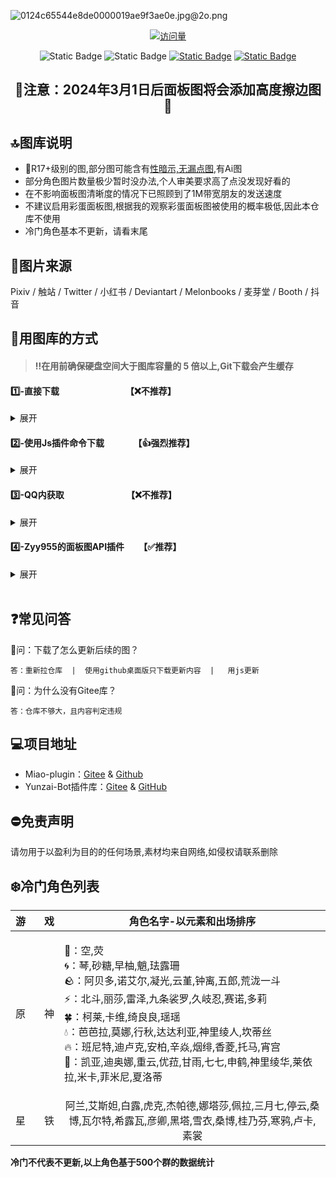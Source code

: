 ![0124c65544e8de0000019ae9f3ae0e.jpg@2o.png](https://s2.loli.net/2023/12/19/IKRZud23Sl7pjq1.png)
<div align="center"> 
  
  [![访问量](https://profile-counter.glitch.me/Miao-Plugin-MBT/count.svg)](https://github.com/GuGuNiu/Miao-Plugin-MBT)
  
</div>

<div align="center"> 
  
![Static Badge](https://img.shields.io/badge/%F0%9F%93%82%20%20%E9%9D%A2%E6%9D%BF%E5%9B%BE%E6%95%B0%E9%87%8F%20-%202000%2B%20-%20%233c3c3c?labelColor=green)
![Static Badge](https://img.shields.io/badge/%F0%9F%92%BE%20%20%E5%9B%BE%E5%BA%93%E5%AE%B9%E9%87%8F%20-%20800M%2B%20-%20%233c3c3c?labelColor=yellow)
[![Static Badge](https://img.shields.io/badge/%E6%94%AF%E6%8C%81%E6%8F%92%E4%BB%B6-Miao--Plugin-%20%233c3c3c?labelColor=orange)](https://gitee.com/yoimiya-kokomi/miao-plugin)
[![Static Badge](https://img.shields.io/badge/QQ%E7%BE%A4%20-%20798368954%20-%233c3c3c?labelColor=blue)](http://qm.qq.com/cgi-bin/qm/qr?_wv=1027&k=kLEoWb50BxKU63jFj5TBnLCEZ9A2bEvo&authKey=dmA3h0egrNmnk7Hd2U5x%2FUwu5W%2F3%2FRBs0Gxt6UbBuPG4cnisxRqaHJifCAZlEnYt&noverify=0&group_code=798368954)

</div>

<div align="center"> 
  
## 🔞注意：2024年3月1日后面板图将会添加高度擦边图 🔞
  
</div>

## 🔝图库说明
- 🔞R17+级别的图,部分图可能含有<ins>性暗示,无漏点图</ins>,有Ai图
- 部分角色图片数量极少暂时没办法,个人审美要求高了点没发现好看的
- 在不影响面板图清晰度的情况下已照顾到了1M带宽朋友的发送速度
- 不建议启用彩蛋面板图,根据我的观察彩蛋面板图被使用的概率极低,因此本仓库不使用
- 冷门角色基本不更新，请看末尾

## 💫图片来源
  Pixiv / 触站 / Twitter / 小红书 / Deviantart / Melonbooks / 麦芽堂 / Booth / 抖音
## 🫧用图库的方式

> #### ‼️在用前确保硬盘空间大于图库容量的 5 倍以上,Git下载会产生缓存

#### 1️⃣-直接下载&nbsp;&nbsp;&nbsp;&nbsp;&nbsp;&nbsp;&nbsp;&nbsp;&nbsp;&nbsp;&nbsp;&nbsp;&nbsp;&nbsp;&nbsp;&nbsp;&nbsp;&nbsp;&nbsp;&nbsp;&nbsp;&nbsp;&nbsp;&nbsp;&nbsp;&nbsp;&nbsp;&nbsp;&nbsp;&nbsp;&nbsp;&nbsp;【❌不推荐】
<details>
    <summary>展开</summary>
  <p align="center"><b> 任意位置创建一个文件夹，在文件夹中打开<ins>[命令行/终端]</ins>，输入以下内容</b></p>

    

  <p align="center">   
    
                        git clone --depth=1 https://github.com/GuGuNiu/Miao-Plugin-MBT ./    
  </p>
  
  <p align="center"><b>将内容复制至本体的`/plugins/miao-plugin/resources/profile`目录下</b></p>

</details>

#### 2️⃣-使用Js插件命令下载  &nbsp;&nbsp;&nbsp;&nbsp;&nbsp;&nbsp;&nbsp;&nbsp;&nbsp;&nbsp;&nbsp;&nbsp;&nbsp;【👍强烈推荐】
 <details>
  <summary>展开</summary>
  
   ###      <p align="center"><b>[在本体根目录打打开<ins>````命令行/终端````</ins>输入以下命令]</b></p>

    curl -o "./plugins/example/MarryGuGuNiu.js" "https://raw.githubusercontent.com/lava081/SomeJsforMiaoYunzai/main/MarryGuGuNiu.js"

<div align="center">
   
| 作用| 指令 |
| :-: | :-: |
| 下载| #下载咕咕牛图包 |
| 更新| #(强制)更新咕咕牛图包 |
| 启用| #启用咕咕牛图包 |
| 说明| <ins>图包很大启用需要半小时起步请耐心点</ins> ||

</div>  

<br>

</details>



#### 3️⃣-QQ内获取&nbsp;&nbsp;&nbsp;&nbsp;&nbsp;&nbsp;&nbsp;&nbsp;&nbsp;&nbsp;&nbsp;&nbsp;&nbsp;&nbsp;&nbsp;&nbsp;&nbsp;&nbsp;&nbsp;&nbsp;&nbsp;&nbsp;&nbsp;&nbsp;&nbsp;&nbsp;&nbsp;&nbsp;&nbsp;&nbsp;【❌不推荐】
<details>
      <summary>展开</summary>
  
 <p align="center">添加机器人好友,可以使用#xx面板图列表 获取全部图片，机器人实时更新</p>
      
 <div align="center">

![AAB820AA2A30C926208993F4D687561F.png](https://s2.loli.net/2023/12/22/PmaqwbOfoCTRlcH.png)

 </div>
      
</details>

#### 4️⃣-Zyy955的面板图API插件&nbsp;&nbsp;&nbsp;&nbsp;&nbsp;&nbsp;&nbsp;【✅️推荐】
<details>
      <summary>展开</summary>
  
 <p align="center"><b>可通过插件把面板图放在其他设备互联,Github的项目地址：</b></p>
 
<div align="center">
    
       https://github.com/Zyy955/character-Api
       
</div>
      
</details>

<br>

## ❓️常见问答
💠问：下载了怎么更新后续的图？<br>

    答：重新拉仓库  |  使用github桌面版只下载更新内容  |   用js更新

🔶问：为什么没有Gitee库？<br>

    答：仓库不够大，且内容判定违规


## 💻项目地址

* Miao-plugin：[Gitee](https://gitee.com/yoimiya-kokomi/miao-plugin) & [Github](https://github.com/yoimiya-kokomi/miao-plugin)
* Yunzai-Bot插件库：[Gitee](https://gitee.com/Hikari666/Yunzai-Bot-plugins-index) & [GitHub](https://github.com/HiArcadia/Yunzai-Bot-plugins-index)
  
## ⛔免责声明
请勿用于以盈利为目的的任何场景,素材均来自网络,如侵权请联系删除
<br>
## ❄️冷门角色列表


| 游&nbsp;&nbsp;&nbsp;&nbsp;&nbsp;&nbsp;&nbsp;戏| 角色名字-以元素和出场排序 |
| :-: | :-: |
| 原&nbsp;&nbsp;&nbsp;&nbsp;&nbsp;&nbsp;&nbsp;神 | <p align="left">👫：空,荧<br>🌀：琴,砂糖,早柚,魈,珐露珊<br>🪨：阿贝多,诺艾尔,凝光,云堇,钟离,五郎,荒泷一斗<br>⚡：北斗,丽莎,雷泽,九条裟罗,久岐忍,赛诺,多莉<br>🍀：柯莱,卡维,绮良良,瑶瑶<br>💧：芭芭拉,莫娜,行秋,达达利亚,神里绫人,坎蒂丝<br>🔥：班尼特,迪卢克,安柏,辛焱,烟绯,香菱,托马,宵宫<br>🧊：凯亚,迪奥娜,重云,优菈,甘雨,七七,申鹤,神里绫华,莱依拉,米卡,菲米尼,夏洛蒂</p> | <br>
| 星&nbsp;&nbsp;&nbsp;&nbsp;&nbsp;&nbsp;&nbsp;铁 | 阿兰,艾斯妲,白露,虎克,杰帕德,娜塔莎,佩拉,三月七,停云,桑博,瓦尔特,希露瓦,彦卿,黑塔,雪衣,桑博,桂乃芬,寒鸦,卢卡,素裳| 


<b>冷门不代表不更新,以上角色基于500个群的数据统计</b>

